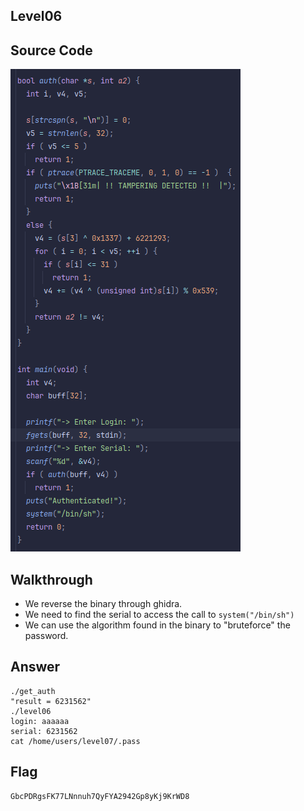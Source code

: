 ## Level06
## Source Code
![level06.png](level06.png)
## Walkthrough
- We reverse the binary through ghidra.
- We need to find the serial to access the call to `system("/bin/sh")`
- We can use the algorithm found in the binary to "bruteforce" the password.
## Answer
    ./get_auth
    "result = 6231562"
    ./level06
    login: aaaaaa   
    serial: 6231562
    cat /home/users/level07/.pass
## Flag
    GbcPDRgsFK77LNnnuh7QyFYA2942Gp8yKj9KrWD8